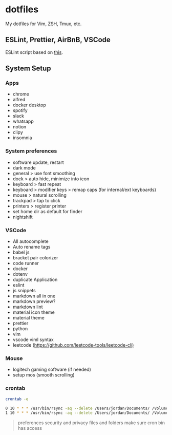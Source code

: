 # dotfiles

My dotfiles for Vim, ZSH, Tmux, etc.

## ESLint, Prettier, AirBnB, VSCode

ESLint script based on [this](https://github.com/paulolramos/eslint-prettier-airbnb-react/blob/master/eslint-prettier-config.sh).

## System Setup

### Apps

- chrome
- alfred
- docker desktop
- spotify
- slack
- whatsapp
- notion
- clipy
- insomnia

### System preferences

- software update, restart
- dark mode
- general > use font smoothing
- dock > auto hide, minimize into icon
- keyboard > fast repeat
- keyboard > modifier keys > remap caps (for internal/ext keyboards)
- mouse > natural scrolling
- trackpad > tap to click
- printers > register printer
- set home dir as default for finder
- nightshift

### VSCode

- All autocomplete
- Auto rename tags
- babel js
- bracket pair colorizer
- code runner
- docker
- dotenv
- duplicate Application
- eslint
- js snippets
- markdown all in one
- markdown preview?
- markdown lint
- material icon theme
- material theme
- prettier
- python
- vim
- vscode viml syntax
- leetcode (<https://github.com/leetcode-tools/leetcode-cli)>

### Mouse

- logitech gaming software (if needed)
- setup mos (smooth scrolling)

### crontab

```zsh
crontab -e
```

```zsh
0 10 * * * /usr/bin/rsync -aq --delete /Users/jordan/Documents/ /Volumes/docs/
1 10 * * * /usr/bin/rsync -aq --delete /Users/jordan/Documents/ /Volumes/nano/Documents/
```

> preferences
> security and privacy
> files and folders
> make sure cron bin has access

